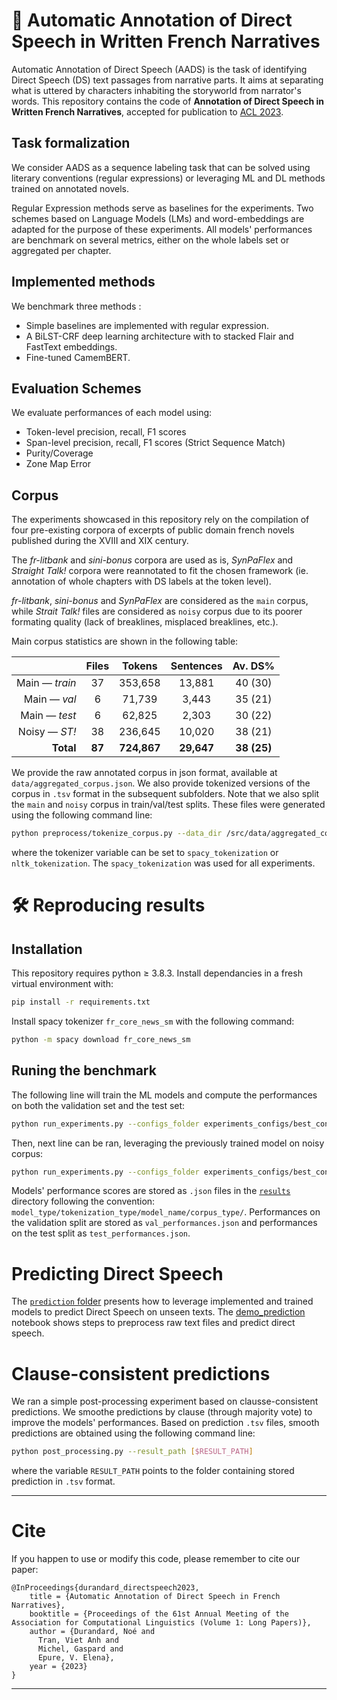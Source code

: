 # 📖 Automatic Annotation of Direct Speech in Written French Narratives

Automatic Annotation of Direct Speech (AADS) is the task of identifying Direct Speech (DS) text passages from narrative parts. It aims at separating what is uttered by characters inhabiting the storyworld from narrator's words.
This repository contains the code of **Annotation of Direct Speech in Written French Narratives**, accepted for publication to [ACL 2023](https://2023.aclweb.org/). 


## Task formalization

We consider AADS as a sequence labeling task that can be solved using literary conventions (regular expressions) or leveraging ML and DL methods trained on annotated novels.

Regular Expression methods serve as baselines for the experiments. Two schemes based on Language Models (LMs) and word-embeddings are adapted for the purpose of these experiments.
All models' performances are benchmark on several metrics, either on the whole labels set or aggregated per chapter.

## Implemented methods

We benchmark three methods : 
- Simple baselines are implemented with regular expression.
-  A BiLST-CRF deep learning architecture with to stacked Flair and FastText embeddings.
- Fine-tuned CamemBERT.

## Evaluation Schemes

We evaluate performances of each model using: 
- Token-level precision, recall, F1 scores
- Span-level precision, recall, F1 scores (Strict Sequence Match)
- Purity/Coverage 
- Zone Map Error

## Corpus

The experiments showcased in this repository rely on the compilation of four pre-existing corpora of excerpts of public domain french novels published during the XVIII and XIX century.

The *fr-litbank* and *sini-bonus* corpora are used as is, *SynPaFlex* and *Straight Talk!* corpora were reannotated to fit the chosen framework (ie. annotation of whole chapters with DS labels at the token level).

*fr-litbank*, *sini-bonus* and *SynPaFlex* are considered as the `main` corpus, while *Strait Talk!* files are considered as `noisy` corpus due to its poorer formating quality (lack of breaklines, misplaced breaklines, etc.).


Main corpus statistics are shown in the following table:

|   |Files|Tokens|Sentences|Av. DS%|
|---:|:---:|:---:|:---:|:---:|
|Main — *train*|37|353,658|13,881 |40 (30)|
|Main — *val*|6|71,739|3,443|35 (21)|
|Main — *test*|6|62,825|2,303|30 (22)|
|Noisy — *ST!*|38|236,645|10,020|38 (21)|
|**Total**|**87**|**724,867**|**29,647**|**38 (25)**|

We provide the raw annotated corpus in json format, available at `data/aggregated_corpus.json`. We also provide tokenized  versions of the corpus in `.tsv` format in the subsequent subfolders. Note that we also split the `main` and `noisy` corpus in train/val/test splits. These files were generated using the following command line: 
```bash
python preprocess/tokenize_corpus.py --data_dir /src/data/aggregated_corpus.json --output_dir src/data/ --tokenizer [$TOKENIZER]
```
where the tokenizer variable can be set to `spacy_tokenization` or `nltk_tokenization`. The `spacy_tokenization` was used for all experiments. 

# 🛠 Reproducing results

## Installation

This repository requires python $\geq$ 3.8.3. Install dependancies in a fresh virtual environment with: 

```bash 
pip install -r requirements.txt
```

Install spacy tokenizer `fr_core_news_sm` with the following command:
```bash
python -m spacy download fr_core_news_sm
```

## Runing the benchmark

The following line will train the ML models and compute the performances on both the validation set and the test set:

```bash
python run_experiments.py --configs_folder experiments_configs/best_configs/main
```

Then, next line can be ran, leveraging the previously trained model on noisy corpus:
```bash
python run_experiments.py --configs_folder experiments_configs/best_configs/noisy
```

Models' performance scores are stored as `.json` files in the [`results`](./results) directory following the convention: `model_type/tokenization_type/model_name/corpus_type/`. Performances on the validation split are stored as `val_performances.json` and performances on the test split as `test_performances.json`.



# Predicting Direct Speech

The [`prediction` folder](./prediction) presents how to leverage implemented and trained models to predict Direct Speech on unseen texts.
The [demo_prediction](./prediction/demo_prediction.ipynb) notebook shows steps to preprocess raw text files and predict direct speech.



# Clause-consistent predictions

We ran a simple post-processing experiment based on clausse-consistent predictions. We smoothe predictions by clause (through majority vote) to improve the models' performances.
Based on prediction `.tsv` files, smooth predictions are obtained using the following command line: 

```bash
python post_processing.py --result_path [$RESULT_PATH]
```
where the variable `RESULT_PATH` points to the folder containing stored prediction in `.tsv` format. 

---

# Cite 

If you happen to use or modify this code, please remember to cite our paper: 

```
@InProceedings{durandard_directspeech2023,
    title = {Automatic Annotation of Direct Speech in French Narratives},
    booktitle = {Proceedings of the 61st Annual Meeting of the Association for Computational Linguistics (Volume 1: Long Papers)},
    author = {Durandard, Noé and
      Tran, Viet Anh and
      Michel, Gaspard and
      Epure, V. Elena},
    year = {2023}
}
```

---
